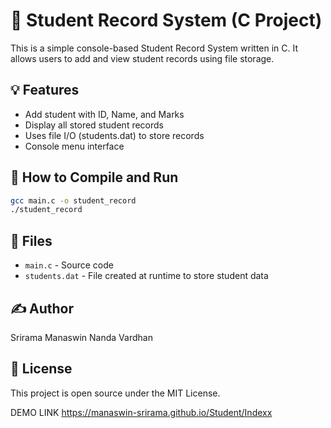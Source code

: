 
# 📘 Student Record System (C Project)

This is a simple console-based Student Record System written in C. It allows users to add and view student records using file storage.

## 💡 Features

- Add student with ID, Name, and Marks
- Display all stored student records
- Uses file I/O (students.dat) to store records
- Console menu interface

## 🔧 How to Compile and Run

```bash
gcc main.c -o student_record
./student_record
```

## 📂 Files

- `main.c` - Source code
- `students.dat` - File created at runtime to store student data

## ✍️ Author

Srirama Manaswin Nanda Vardhan

## 📝 License

This project is open source under the MIT License.

DEMO LINK 
https://manaswin-srirama.github.io/Student/Indexx

